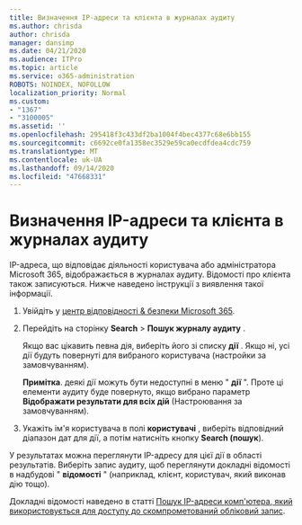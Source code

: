 ```yaml
---
title: Визначення IP-адреси та клієнта в журналах аудиту
ms.author: chrisda
author: chrisda
manager: dansimp
ms.date: 04/21/2020
ms.audience: ITPro
ms.topic: article
ms.service: o365-administration
ROBOTS: NOINDEX, NOFOLLOW
localization_priority: Normal
ms.custom:
- "1367"
- "3100005"
ms.assetid: ''
ms.openlocfilehash: 295418f3c433df2ba1004f4bec4377c68e6bb155
ms.sourcegitcommit: c6692ce0fa1358ec3529e59ca0ecdfdea4cdc759
ms.translationtype: MT
ms.contentlocale: uk-UA
ms.lasthandoff: 09/14/2020
ms.locfileid: "47668331"
---
```

# <a name="identify-ip-address-and-client-in-audit-logs"></a>Визначення IP-адреси та клієнта в журналах аудиту

IP-адреса, що відповідає діяльності користувача або адміністратора Microsoft 365, відображається в журналах аудиту. Відомості про клієнта також записуються. Нижче наведено інструкції з виявлення такої інформації.

1. Увійдіть у [центр відповідності & безпеки Microsoft 365](https://protection.office.com/).

2. Перейдіть на сторінку **Search**  >  **Пошук журналу аудиту** .

   Якщо вас цікавить певна дія, виберіть його зі списку **дії** . Якщо ні, усі дії будуть повернуті для вибраного користувача (настройки за замовчуванням).

   **Примітка**. деякі дії можуть бути недоступні в меню " **дії** ". Проте ці елементи аудиту буде повернуто, якщо вибрано параметр **Відображати результати для всіх дій** (Настроювання за замовчуванням).

3. Укажіть ім'я користувача в полі **користувачі** , виберіть відповідний діапазон дат для дії, а потім натисніть кнопку **Search (пошук**).

У результатах можна переглянути IP-адресу для цієї дії в області результатів. Виберіть запис аудиту, щоб переглянути докладні відомості в надбудові " **відомості** " (наприклад, клієнт, користувач, який виконав дію тощо).

Докладні відомості наведено в статті [Пошук IP-адреси комп'ютера, який використовується для доступу до скомпрометований обліковий запис](https://docs.microsoft.com/microsoft-365/compliance/auditing-troubleshooting-scenarios#find-the-ip-address-of-the-computer-used-to-access-a-compromised-account).
